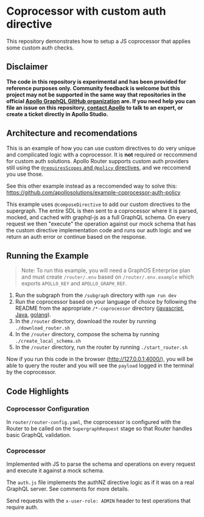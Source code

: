 # Coprocessor with custom auth directive

This repository demonstrates how to setup a JS coprocessor that applies some custom auth checks.

## Disclaimer
**The code in this repository is experimental and has been provided for reference purposes only. Community feedback is welcome but this project may not be supported in the same way that repositories in the official [Apollo GraphQL GitHub organization](https://github.com/apollographql) are. If you need help you can file an issue on this repository, [contact Apollo](https://www.apollographql.com/contact-sales) to talk to an expert, or create a ticket directly in Apollo Studio.**

## Architecture and recomendations
This is an example of how you can use custom directives to do very unique and complicated logic with a coprocessor. It is **not** required or reccommend for custom auth solutions. Apollo Router supports custom auth providers still using the [`@requiresScopes` and `@policy` directives](https://www.apollographql.com/docs/router/configuration/authorization/#authorization-directives), and we reccomend you use those.

See this other example instead as a reccomended way to solve this: https://github.com/apollosolutions/example-coprocessor-auth-policy

This example uses `@composeDirective` to add our custom directives to the supergraph. The entire SDL is then sent to a coprocessor where it is parsed, mocked, and cached with graphql-js as a full GraphQL schema. On every request we then "execute" the operation against our mock schema that has the custom directive implementation code and runs our auth logic and we return an auth error or continue based on the response.

## Running the Example

> Note: To run this example, you will need a GraphOS Enterprise plan and must create `/router/.env` based on `/router/.env.example` which exports `APOLLO_KEY` and `APOLLO_GRAPH_REF`.

1. Run the subgraph from the `/subgraph` directory with `npm run dev`
1. Run the coprocessor based on your language of choice by following the README from the appropriate `/*-coprocessor` directory ([javascript](./js-coprocessor/README.md), [Java](./java-coprocessor/README.md), [golang](./golang-coprocessor/README.md)).
1. In the `/router` directory, download the router by running `./download_router.sh`
1. In the `/router` directory, compose the schema by running `./create_local_schema.sh`
1. In the `/router` directory, run the router by running `./start_router.sh`

Now if you run this code in the browser (http://127.0.0.1:4000/), you will be able to query the router and you will see the `payload` logged in the terminal by the coprocessor.

## Code Highlights

### Coprocessor Configuration

In `router/router-config.yaml`, the coprocessor is configured with the Router to be called on the `SupergraphRequest` stage so that Router handles basic GraphQL validation.

### Coprocessor

Implemented with JS to parse the schema and operations on every request and execute it against a mock schema.

The `auth.js` file implements the authNZ directive logic as if it was on a real GraphQL server. See comments for more details.

Send requests with the `x-user-role: ADMIN` header to test operations that require auth.
